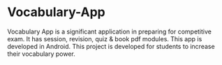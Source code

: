 # Vocabulary-App

Vocabulary App is a significant application in preparing for competitive exam. It has session, revision, quiz & book pdf modules. 
This app is developed in Android. This project is developed for students to increase their vocabulary power. 

